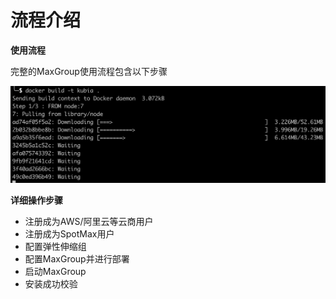 # 流程介绍

**使用流程**

完整的MaxGroup使用流程包含以下步骤

![](../../.gitbook/assets/image%20%2838%29.png)

**详细操作步骤**

* 注册成为AWS/阿里云等云商用户
* 注册成为SpotMax用户
* 配置弹性伸缩组
* 配置MaxGroup并进行部署
* 启动MaxGroup
* 安装成功校验

